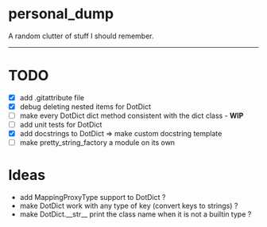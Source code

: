 # personal_dump
A random clutter of stuff I should remember.

---

# TODO

- [x] add .gitattribute file
- [x] debug deleting nested items for DotDict
- [ ] make every DotDict dict method consistent with the dict class - **WIP**
- [ ] add unit tests for DotDict
- [x] add docstrings to DotDict => make custom docstring template
- [ ] make pretty_string_factory a module on its own

# Ideas

- add MappingProxyType support to DotDict ?
- make DotDict work with any type of key (convert keys to strings) ?
- make DotDict.\_\_str__ print the class name when it is not a builtin type ?

